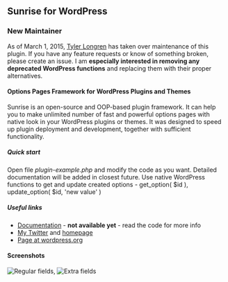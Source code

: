 Sunrise for WordPress
---------------------

### New Maintainer

As of March 1, 2015, [Tyler Longren](https://longrendev.io/) has taken over maintenance of this plugin. If you have any feature requests or know of something broken, please create an issue. I am **especially interested in removing any deprecated WordPress functions** and replacing them with their proper alternatives.

#### Options Pages Framework for WordPress Plugins and Themes

Sunrise is an open-source and OOP-based plugin framework. It can help you to make unlimited number of fast and powerful options pages with native look in your WordPress plugins or themes. It was designed to speed up plugin deployment and development, together with sufficient
functionality. 

##### Quick start

Open file _plugin-example.php_ and modify the code as you want. Detailed documentation will be added in closest future. Use native WordPress functions to get and update created options - get_option( $id ), update_option( $id, 'new value' )

##### Useful links

* [Documentation](https://gndev.info/kb/) - __not available yet__ - read the code for more info
* [My Twitter](http://twitter.com/gndevinfo) and [homepage](http://gndev.info/)
* [Page at wordpress.org](http://wordpress.org/plugins/sunrise/)

#### Screenshots

![Regular fields](https://raw.github.com/gndev/sunrise/master/regular-fields.png), ![Extra fields](https://raw.github.com/gndev/sunrise/master/extra-fields.png)